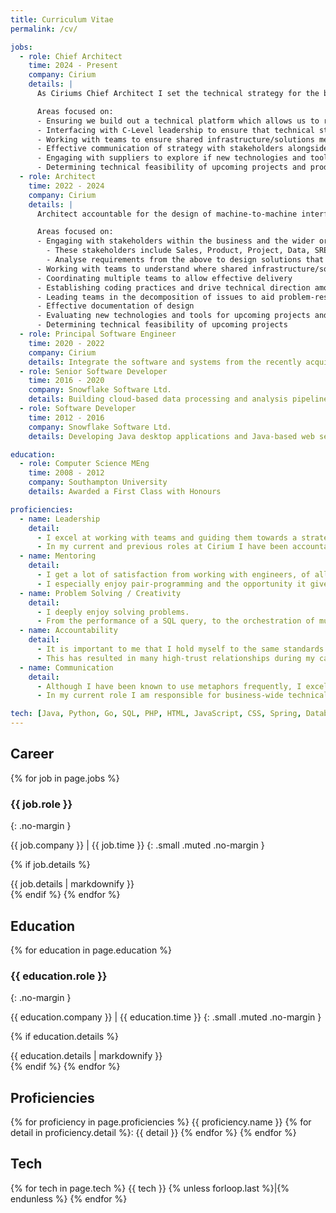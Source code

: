 ```yaml
---
title: Curriculum Vitae
permalink: /cv/

jobs:
  - role: Chief Architect
    time: 2024 - Present
    company: Cirium
    details: |
      As Ciriums Chief Architect I set the technical strategy for the business; designing organisation wide solutions that support Ciriums future growth.

      Areas focused on:
      - Ensuring we build out a technical platform which allows us to realise value rapidly, but securely
      - Interfacing with C-Level leadership to ensure that technical strategy aligns with the goals of the business
      - Working with teams to ensure shared infrastructure/solutions meet their needs
      - Effective communication of strategy with stakeholders alongside clear documentation of designs
      - Engaging with suppliers to explore if new technologies and tools can support the business
      - Determining technical feasibility of upcoming projects and products
  - role: Architect
    time: 2022 - 2024
    company: Cirium
    details: |
      Architect accountable for the design of machine-to-machine interfaces (e.g. HTTP APIs, AMQP).

      Areas focused on:
      - Engaging with stakeholders within the business and the wider organisation to gather requirements
        - These stakeholders include Sales, Product, Project, Data, SREs, and Security
        - Analyse requirements from the above to design solutions that meet the business needs
      - Working with teams to understand where shared infrastructure/solutions may benefit the business
      - Coordinating multiple teams to allow effective delivery
      - Establishing coding practices and drive technical direction amongst development teams
      - Leading teams in the decomposition of issues to aid problem-resolution
      - Effective documentation of design
      - Evaluating new technologies and tools for upcoming projects and train teams in their usage
      - Determining technical feasibility of upcoming projects
  - role: Principal Software Engineer
    time: 2020 - 2022
    company: Cirium
    details: Integrate the software and systems from the recently acquired Snowflake Software into the broader processes and systems of Cirium.
  - role: Senior Software Developer
    time: 2016 - 2020
    company: Snowflake Software Ltd.
    details: Building cloud-based data processing and analysis pipelines for the Aviation industry.
  - role: Software Developer
    time: 2012 - 2016
    company: Snowflake Software Ltd.
    details: Developing Java desktop applications and Java-based web services in an Agile environment.

education:
  - role: Computer Science MEng
    time: 2008 - 2012
    company: Southampton University
    details: Awarded a First Class with Honours

proficiencies:
  - name: Leadership
    detail:
      - I excel at working with teams and guiding them towards a strategic vision.
      - In my current and previous roles at Cirium I have been accountable for driving the engineering department towards a platform based architecture.
  - name: Mentoring
    detail:
      - I get a lot of satisfaction from working with engineers, of all levels, to grow their craft.
      - I especially enjoy pair-programming and the opportunity it gives me to not only train, but learn from other engineers.
  - name: Problem Solving / Creativity
    detail:
      - I deeply enjoy solving problems.
      - From the performance of a SQL query, to the orchestration of multiple teams building out a business case; no problem is too big or small.
  - name: Accountability
    detail:
      - It is important to me that I hold myself to the same standards I hold others to.
      - This has resulted in many high-trust relationships during my career as people can count on me to deliver whilst simultaneously striving to be better next time.
  - name: Communication
    detail:
      - Although I have been known to use metaphors frequently, I excel at communicating with others.
      - In my current role I am responsible for business-wide technical strategy which I have to communicate upwards to C-Level management, and downwards to engineering teams.

tech: [Java, Python, Go, SQL, PHP, HTML, JavaScript, CSS, Spring, Databricks, LLMs, AWS, Azure, GCP, PostgreSQL, Snowflake, Oracle, SQL Server, Elasticsearch, MongoDB, Docker, Terraform, Kubernetes, Git, Unix]
---
```

<!-- markdownlint-disable MD022 -->
<!-- markdownlint-disable MD033 -->

## Career

{% for job in page.jobs %}
### {{ job.role }}
{: .no-margin }

{{ job.company }} \| {{ job.time }}
{: .small .muted .no-margin }

{% if job.details %}
  <div class="small">
    {{ job.details | markdownify }}
  </div>
{% endif %}
{% endfor %}

## Education

{% for education in page.education %}

### {{ education.role }}
{: .no-margin }

{{ education.company }} \| {{ education.time }}
{: .small .muted .no-margin }

{% if education.details %}
  <div class="small">
    {{ education.details | markdownify }}
  </div>
{% endif %}
{% endfor %}

## Proficiencies

{% for proficiency in page.proficiencies %}
{{ proficiency.name }}
{% for detail in proficiency.detail %}: {{ detail }}
{% endfor %}
{% endfor %}

## Tech

<p>
{% for tech in page.tech %}
  <span class="tech-item small">{{ tech }}</span>
  {% unless forloop.last %}|{% endunless %}
{% endfor %}
</p>

<!-- markdownlint-enable MD033 -->
<!-- markdownlint-enable MD022 -->
